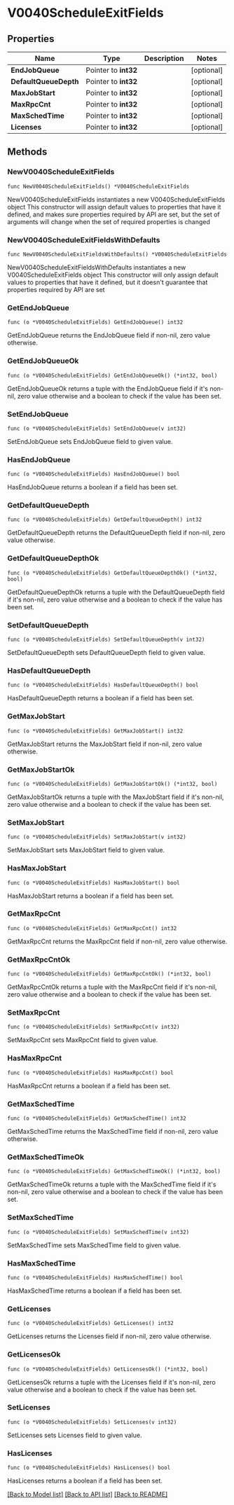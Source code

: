 # V0040ScheduleExitFields

## Properties

Name | Type | Description | Notes
------------ | ------------- | ------------- | -------------
**EndJobQueue** | Pointer to **int32** |  | [optional] 
**DefaultQueueDepth** | Pointer to **int32** |  | [optional] 
**MaxJobStart** | Pointer to **int32** |  | [optional] 
**MaxRpcCnt** | Pointer to **int32** |  | [optional] 
**MaxSchedTime** | Pointer to **int32** |  | [optional] 
**Licenses** | Pointer to **int32** |  | [optional] 

## Methods

### NewV0040ScheduleExitFields

`func NewV0040ScheduleExitFields() *V0040ScheduleExitFields`

NewV0040ScheduleExitFields instantiates a new V0040ScheduleExitFields object
This constructor will assign default values to properties that have it defined,
and makes sure properties required by API are set, but the set of arguments
will change when the set of required properties is changed

### NewV0040ScheduleExitFieldsWithDefaults

`func NewV0040ScheduleExitFieldsWithDefaults() *V0040ScheduleExitFields`

NewV0040ScheduleExitFieldsWithDefaults instantiates a new V0040ScheduleExitFields object
This constructor will only assign default values to properties that have it defined,
but it doesn't guarantee that properties required by API are set

### GetEndJobQueue

`func (o *V0040ScheduleExitFields) GetEndJobQueue() int32`

GetEndJobQueue returns the EndJobQueue field if non-nil, zero value otherwise.

### GetEndJobQueueOk

`func (o *V0040ScheduleExitFields) GetEndJobQueueOk() (*int32, bool)`

GetEndJobQueueOk returns a tuple with the EndJobQueue field if it's non-nil, zero value otherwise
and a boolean to check if the value has been set.

### SetEndJobQueue

`func (o *V0040ScheduleExitFields) SetEndJobQueue(v int32)`

SetEndJobQueue sets EndJobQueue field to given value.

### HasEndJobQueue

`func (o *V0040ScheduleExitFields) HasEndJobQueue() bool`

HasEndJobQueue returns a boolean if a field has been set.

### GetDefaultQueueDepth

`func (o *V0040ScheduleExitFields) GetDefaultQueueDepth() int32`

GetDefaultQueueDepth returns the DefaultQueueDepth field if non-nil, zero value otherwise.

### GetDefaultQueueDepthOk

`func (o *V0040ScheduleExitFields) GetDefaultQueueDepthOk() (*int32, bool)`

GetDefaultQueueDepthOk returns a tuple with the DefaultQueueDepth field if it's non-nil, zero value otherwise
and a boolean to check if the value has been set.

### SetDefaultQueueDepth

`func (o *V0040ScheduleExitFields) SetDefaultQueueDepth(v int32)`

SetDefaultQueueDepth sets DefaultQueueDepth field to given value.

### HasDefaultQueueDepth

`func (o *V0040ScheduleExitFields) HasDefaultQueueDepth() bool`

HasDefaultQueueDepth returns a boolean if a field has been set.

### GetMaxJobStart

`func (o *V0040ScheduleExitFields) GetMaxJobStart() int32`

GetMaxJobStart returns the MaxJobStart field if non-nil, zero value otherwise.

### GetMaxJobStartOk

`func (o *V0040ScheduleExitFields) GetMaxJobStartOk() (*int32, bool)`

GetMaxJobStartOk returns a tuple with the MaxJobStart field if it's non-nil, zero value otherwise
and a boolean to check if the value has been set.

### SetMaxJobStart

`func (o *V0040ScheduleExitFields) SetMaxJobStart(v int32)`

SetMaxJobStart sets MaxJobStart field to given value.

### HasMaxJobStart

`func (o *V0040ScheduleExitFields) HasMaxJobStart() bool`

HasMaxJobStart returns a boolean if a field has been set.

### GetMaxRpcCnt

`func (o *V0040ScheduleExitFields) GetMaxRpcCnt() int32`

GetMaxRpcCnt returns the MaxRpcCnt field if non-nil, zero value otherwise.

### GetMaxRpcCntOk

`func (o *V0040ScheduleExitFields) GetMaxRpcCntOk() (*int32, bool)`

GetMaxRpcCntOk returns a tuple with the MaxRpcCnt field if it's non-nil, zero value otherwise
and a boolean to check if the value has been set.

### SetMaxRpcCnt

`func (o *V0040ScheduleExitFields) SetMaxRpcCnt(v int32)`

SetMaxRpcCnt sets MaxRpcCnt field to given value.

### HasMaxRpcCnt

`func (o *V0040ScheduleExitFields) HasMaxRpcCnt() bool`

HasMaxRpcCnt returns a boolean if a field has been set.

### GetMaxSchedTime

`func (o *V0040ScheduleExitFields) GetMaxSchedTime() int32`

GetMaxSchedTime returns the MaxSchedTime field if non-nil, zero value otherwise.

### GetMaxSchedTimeOk

`func (o *V0040ScheduleExitFields) GetMaxSchedTimeOk() (*int32, bool)`

GetMaxSchedTimeOk returns a tuple with the MaxSchedTime field if it's non-nil, zero value otherwise
and a boolean to check if the value has been set.

### SetMaxSchedTime

`func (o *V0040ScheduleExitFields) SetMaxSchedTime(v int32)`

SetMaxSchedTime sets MaxSchedTime field to given value.

### HasMaxSchedTime

`func (o *V0040ScheduleExitFields) HasMaxSchedTime() bool`

HasMaxSchedTime returns a boolean if a field has been set.

### GetLicenses

`func (o *V0040ScheduleExitFields) GetLicenses() int32`

GetLicenses returns the Licenses field if non-nil, zero value otherwise.

### GetLicensesOk

`func (o *V0040ScheduleExitFields) GetLicensesOk() (*int32, bool)`

GetLicensesOk returns a tuple with the Licenses field if it's non-nil, zero value otherwise
and a boolean to check if the value has been set.

### SetLicenses

`func (o *V0040ScheduleExitFields) SetLicenses(v int32)`

SetLicenses sets Licenses field to given value.

### HasLicenses

`func (o *V0040ScheduleExitFields) HasLicenses() bool`

HasLicenses returns a boolean if a field has been set.


[[Back to Model list]](../README.md#documentation-for-models) [[Back to API list]](../README.md#documentation-for-api-endpoints) [[Back to README]](../README.md)


